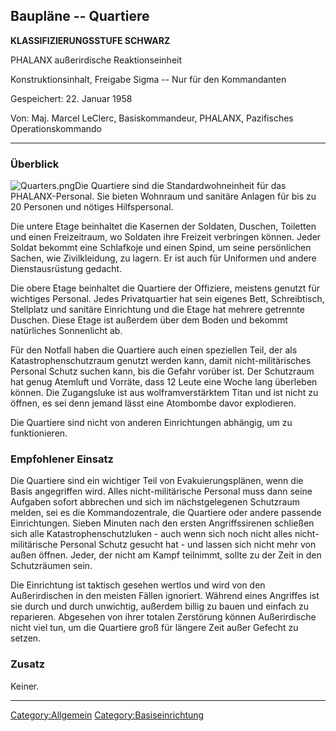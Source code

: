 ## Baupläne -- Quartiere

**KLASSIFIZIERUNGSSTUFE SCHWARZ**

PHALANX außerirdische Reaktionseinheit

Konstruktionsinhalt, Freigabe Sigma -- Nur für den Kommandanten

Gespeichert: 22. Januar 1958

Von: Maj. Marcel LeClerc, Basiskommandeur, PHALANX, Pazifisches
Operationskommando

------------------------------------------------------------------------

### Überblick

![](Quarters.png "Quarters.png")Die Quartiere sind die
Standardwohneinheit für das PHALANX-Personal. Sie bieten Wohnraum und
sanitäre Anlagen für bis zu 20 Personen und nötiges Hilfspersonal.

Die untere Etage beinhaltet die Kasernen der Soldaten, Duschen,
Toiletten und einen Freizeitraum, wo Soldaten ihre Freizeit verbringen
können. Jeder Soldat bekommt eine Schlafkoje und einen Spind, um seine
persönlichen Sachen, wie Zivilkleidung, zu lagern. Er ist auch für
Uniformen und andere Dienstausrüstung gedacht.

Die obere Etage beinhaltet die Quartiere der Offiziere, meistens genutzt
für wichtiges Personal. Jedes Privatquartier hat sein eigenes Bett,
Schreibtisch, Stellplatz und sanitäre Einrichtung und die Etage hat
mehrere getrennte Duschen. Diese Etage ist außerdem über dem Boden und
bekommt natürliches Sonnenlicht ab.

Für den Notfall haben die Quartiere auch einen speziellen Teil, der als
Katastrophenschutzraum genutzt werden kann, damit nicht-militärisches
Personal Schutz suchen kann, bis die Gefahr vorüber ist. Der Schutzraum
hat genug Atemluft und Vorräte, dass 12 Leute eine Woche lang überleben
können. Die Zugangsluke ist aus wolframverstärktem Titan und ist nicht
zu öffnen, es sei denn jemand lässt eine Atombombe davor explodieren.

Die Quartiere sind nicht von anderen Einrichtungen abhängig, um zu
funktionieren.

### Empfohlener Einsatz

Die Quartiere sind ein wichtiger Teil von Evakuierungsplänen, wenn die
Basis angegriffen wird. Alles nicht-militärische Personal muss dann
seine Aufgaben sofort abbrechen und sich im nächstgelegenen Schutzraum
melden, sei es die Kommandozentrale, die Quartiere oder andere passende
Einrichtungen. Sieben Minuten nach den ersten Angriffssirenen schließen
sich alle Katastrophenschutzluken - auch wenn sich noch nicht alles
nicht-militärische Personal Schutz gesucht hat - und lassen sich nicht
mehr von außen öffnen. Jeder, der nicht am Kampf teilnimmt, sollte zu
der Zeit in den Schutzräumen sein.

Die Einrichtung ist taktisch gesehen wertlos und wird von den
Außerirdischen in den meisten Fällen ignoriert. Während eines Angriffes
ist sie durch und durch unwichtig, außerdem billig zu bauen und einfach
zu reparieren. Abgesehen von ihrer totalen Zerstörung können
Außerirdische nicht viel tun, um die Quartiere groß für längere Zeit
außer Gefecht zu setzen.

### Zusatz

Keiner.

------------------------------------------------------------------------

[Category:Allgemein](Category:Allgemein "wikilink")
[Category:Basiseinrichtung](Category:Basiseinrichtung "wikilink")